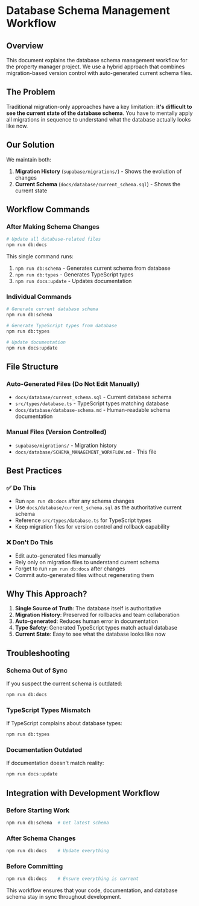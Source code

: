 # Database Schema Management Workflow

## Overview

This document explains the database schema management workflow for the property manager project. We use a hybrid approach that combines migration-based version control with auto-generated current schema files.

## The Problem

Traditional migration-only approaches have a key limitation: **it's difficult to see the current state of the database schema**. You have to mentally apply all migrations in sequence to understand what the database actually looks like now.

## Our Solution

We maintain both:
1. **Migration History** (`supabase/migrations/`) - Shows the evolution of changes
2. **Current Schema** (`docs/database/current_schema.sql`) - Shows the current state

## Workflow Commands

### After Making Schema Changes
```bash
# Update all database-related files
npm run db:docs
```

This single command runs:
1. `npm run db:schema` - Generates current schema from database
2. `npm run db:types` - Generates TypeScript types
3. `npm run docs:update` - Updates documentation

### Individual Commands
```bash
# Generate current database schema
npm run db:schema

# Generate TypeScript types from database
npm run db:types

# Update documentation
npm run docs:update
```

## File Structure

### Auto-Generated Files (Do Not Edit Manually)
- `docs/database/current_schema.sql` - Current database schema
- `src/types/database.ts` - TypeScript types matching database
- `docs/database/database-schema.md` - Human-readable schema documentation

### Manual Files (Version Controlled)
- `supabase/migrations/` - Migration history
- `docs/database/SCHEMA_MANAGEMENT_WORKFLOW.md` - This file

## Best Practices

### ✅ Do This
- Run `npm run db:docs` after any schema changes
- Use `docs/database/current_schema.sql` as the authoritative current schema
- Reference `src/types/database.ts` for TypeScript types
- Keep migration files for version control and rollback capability

### ❌ Don't Do This
- Edit auto-generated files manually
- Rely only on migration files to understand current schema
- Forget to run `npm run db:docs` after changes
- Commit auto-generated files without regenerating them

## Why This Approach?

1. **Single Source of Truth**: The database itself is authoritative
2. **Migration History**: Preserved for rollbacks and team collaboration
3. **Auto-generated**: Reduces human error in documentation
4. **Type Safety**: Generated TypeScript types match actual database
5. **Current State**: Easy to see what the database looks like now

## Troubleshooting

### Schema Out of Sync
If you suspect the current schema is outdated:
```bash
npm run db:docs
```

### TypeScript Types Mismatch
If TypeScript complains about database types:
```bash
npm run db:types
```

### Documentation Outdated
If documentation doesn't match reality:
```bash
npm run docs:update
```

## Integration with Development Workflow

### Before Starting Work
```bash
npm run db:schema  # Get latest schema
```

### After Schema Changes
```bash
npm run db:docs    # Update everything
```

### Before Committing
```bash
npm run db:docs    # Ensure everything is current
```

This workflow ensures that your code, documentation, and database schema stay in sync throughout development.
